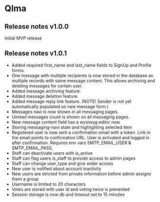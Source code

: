 # Qlma

## Release notes v1.0.0
Initial MVP release

## Release notes v1.0.1
- Added required first_name and last_name fields to SignUp and Profile forms.
- One message with multiple recipients is now stored in the database as multiple records with same message content. This allows archiving and deleting messages for certain user.
- Added message archiving feature.
- Added message deletion feature.
- Added message reply link feature. (NOTE! Sender is not yet automatically populated on new message form.)
- Messages navi is now shown in all messaging pages.
- Unread messages count is shown on all messaging pages.
- New message content field has a wysiwyg editor now. 
- Storing messaging-navi state and highlighting selected item
- Registered user is now sent a confirmation email with a token. Link in the email points to confirmation URL. User is activated and logged in after confirmation. Requires env vars SMTP_EMAIL_USER & SMTP_EMAIL_PASS.
- Staff can deactivate users with is_active
- Staff can flag users is_staff to provide access to admin pages
- Staff can change user_type and give wider access
- New user is notified about account inactivity
- New users are stricted from private information before admin assigns them a group
- Username is limited to 20 characters
- Votes are stored with user id and voting twice is prevented
- Session storage is now db and timeout set to 15 minutes


